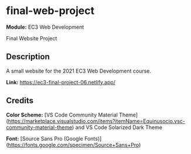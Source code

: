 # final-web-project
**Module:** EC3 Web Development 

Final Website Project

## Description
A small website for the 2021 EC3 Web Development course.

**Link:** <https://ec3-final-project-06.netlify.app/>

## Credits
**Color Scheme:** [VS Code Community Material Theme] (https://marketplace.visualstudio.com/items?itemName=Equinusocio.vsc-community-material-theme) and VS Code Solarized Dark Theme

**Font:** [Source Sans Pro (Google Fonts)] (https://fonts.google.com/specimen/Source+Sans+Pro)
